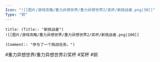 ```yaml
---
Icon: "![[图片/游戏攻略/重力异想世界/重力异想世界2/奖杯/新挑战者.png|30]]"
Type: "铜"
---
```

```ad-common-bronze-trophy
title: (Title:: "新挑战者")
![[图片/游戏攻略/重力异想世界/重力异想世界2/奖杯/新挑战者.png|100]]

(Comment:: "参与了一个挑战任务。")
```

#重力异想世界/重力异想世界2/奖杯 #奖杯 #铜
